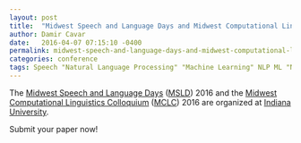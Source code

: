 ```yaml
---
layout: post
title:  "Midwest Speech and Language Days and Midwest Computational Linguistics Colloquium 2016"
author: Damir Cavar
date:   2016-04-07 07:15:10 -0400
permalink: midwest-speech-and-language-days-and-midwest-computational-linguistics-colloquium-2016
categories: conference
tags: Speech "Natural Language Processing" "Machine Learning" NLP ML "Neural Networks" CL
---
```

The [Midwest Speech and Language Days](http://linguistlist.org/msld2016/) ([MSLD](http://linguistlist.org/msld2016/))
2016 and the [Midwest Computational Linguistics Colloquium](http://linguistlist.org/msld2016/)
([MCLC](http://linguistlist.org/msld2016/)) 2016 are organized at [Indiana University](http://www.indiana.edu/).

Submit your paper now!

